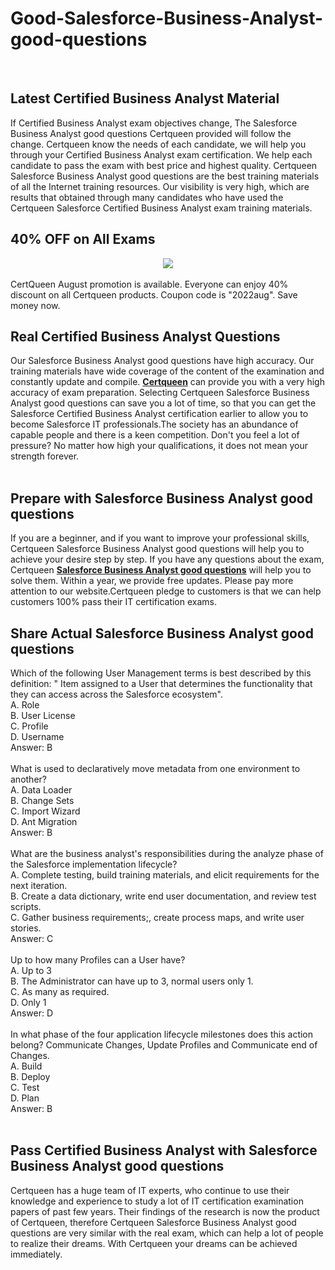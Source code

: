 # Good-Salesforce-Business-Analyst-good-questions
<br />
<h2>
	Latest  Certified Business Analyst Material
</h2>
If Certified Business Analyst exam objectives change, The Salesforce Business Analyst good questions Certqueen provided will follow the change. Certqueen know the needs of each candidate, we will help you through your Certified Business Analyst exam certification. We help each candidate to pass the exam with best price and highest quality. Certqueen Salesforce Business Analyst good questions are the best training materials of all the Internet training resources. Our visibility is very high, which are results that obtained through many candidates who have used the Certqueen Salesforce Certified Business Analyst exam training materials.
<h2>
	40% OFF on All Exams
</h2>
<div style="text-align:center;">
	<a href="https://www.certqueen.com/promotion.asp"><img src="http://www.h12-261.com/wp-content/uploads/2022/08/CQ-August-promo-2022-e1659337928585.jpg" /></a>
</div>
<br />
CertQueen August promotion is available. Everyone can enjoy 40% discount on all Certqueen products. Coupon code is "2022aug". Save money now.<br />
<h2>
	Real  Certified Business Analyst Questions
</h2>
Our Salesforce Business Analyst good questions have high accuracy. Our training materials have wide coverage of the content of the examination and constantly update and compile. <a href="http://www.certqueen.com/" target="_blank"><strong>Certqueen</strong></a> can provide you with a very high accuracy of exam preparation. Selecting Certqueen Salesforce Business Analyst good questions can save you a lot of time, so that you can get the Salesforce Certified Business Analyst certification earlier to allow you to become Salesforce IT professionals.The society has an abundance of capable people and there is a keen competition. Don't you feel a lot of pressure? No matter how high your qualifications, it does not mean your strength forever.<br />
<br />
<h2>
	Prepare with Salesforce Business Analyst good questions
</h2>
If you are a beginner, and if you want to improve your professional skills, Certqueen Salesforce Business Analyst good questions will help you to achieve your desire step by step. If you have any questions about the exam, Certqueen <a href="https://www.certqueen.com/Certified-Business-Analyst.html" target="_blank"><strong>Salesforce Business Analyst good questions</strong></a> will help you to solve them. Within a year, we provide free updates. Please pay more attention to our website.Certqueen pledge to customers is that we can help customers 100% pass their IT certification exams.<br />
<h2>
	Share Actual Salesforce Business Analyst good questions
</h2>
Which of the following User Management terms is best described by this definition: " Item assigned to a User that determines the functionality that they can access across the Salesforce ecosystem". <br />
A. Role <br />
B. User License <br />
C. Profile <br />
D. Username <br />
Answer: B<br />
<br />
What is used to declaratively move metadata from one environment to another? <br />
A. Data Loader <br />
B. Change Sets <br />
C. Import Wizard <br />
D. Ant Migration <br />
Answer: B<br />
<br />
What are the business analyst's responsibilities during the analyze phase of the Salesforce implementation lifecycle? <br />
A. Complete testing, build training materials, and elicit requirements for the next iteration. <br />
B. Create a data dictionary, write end user documentation, and review test scripts. <br />
C. Gather business requirements;, create process maps, and write user stories. <br />
Answer: C<br />
<br />
Up to how many Profiles can a User have? <br />
A. Up to 3 <br />
B. The Administrator can have up to 3, normal users only 1. <br />
C. As many as required. <br />
D. Only 1 <br />
Answer: D<br />
<br />
In what phase of the four application lifecycle milestones does this action belong? Communicate Changes, Update Profiles and Communicate end of Changes. <br />
A. Build <br />
B. Deploy <br />
C. Test <br />
D. Plan <br />
Answer: B<br />
<br />
<h2>
	Pass Certified Business Analyst with Salesforce Business Analyst good questions
</h2>
Certqueen has a huge team of IT experts, who continue to use their knowledge and experience to study a lot of IT certification examination papers of past few years. Their findings of the research is now the product of Certqueen, therefore Certqueen Salesforce Business Analyst good questions are very similar with the real exam, which can help a lot of people to realize their dreams. With Certqueen your dreams can be achieved immediately.
